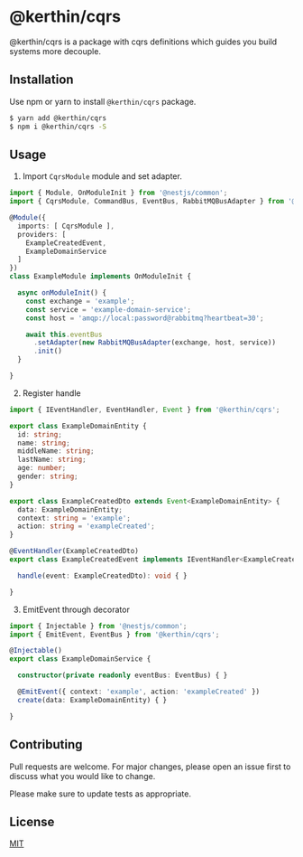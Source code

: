 # @kerthin/cqrs
@kerthin/cqrs is a package with cqrs definitions which guides you build systems more decouple.

## Installation
Use npm or yarn to install `@kerthin/cqrs` package.

```sh
$ yarn add @kerthin/cqrs
$ npm i @kerthin/cqrs -S
```

## Usage
1. Import `CqrsModule` module and set adapter.

```typescript
import { Module, OnModuleInit } from '@nestjs/common';
import { CqrsModule, CommandBus, EventBus, RabbitMQBusAdapter } from '@kerthin/cqrs';

@Module({
  imports: [ CqrsModule ],
  providers: [
    ExampleCreatedEvent,
    ExampleDomainService
  ]
})
class ExampleModule implements OnModuleInit {

  async onModuleInit() {
    const exchange = 'example';
    const service = 'example-domain-service';
    const host = 'amqp://local:password@rabbitmq?heartbeat=30';

    await this.eventBus
      .setAdapter(new RabbitMQBusAdapter(exchange, host, service))
      .init()
  }

}
```

2. Register handle

```typescript
import { IEventHandler, EventHandler, Event } from '@kerthin/cqrs';

export class ExampleDomainEntity {
  id: string;
  name: string;
  middleName: string;
  lastName: string;
  age: number;
  gender: string;
}

export class ExampleCreatedDto extends Event<ExampleDomainEntity> {
  data: ExampleDomainEntity;
  context: string = 'example';
  action: string = 'exampleCreated';
}

@EventHandler(ExampleCreatedDto)
export class ExampleCreatedEvent implements IEventHandler<ExampleCreatedDto> {

  handle(event: ExampleCreatedDto): void { }

}
```

3. EmitEvent through decorator

```typescript
import { Injectable } from '@nestjs/common';
import { EmitEvent, EventBus } from '@kerthin/cqrs';

@Injectable()
export class ExampleDomainService {

  constructor(private readonly eventBus: EventBus) { }

  @EmitEvent({ context: 'example', action: 'exampleCreated' })
  create(data: ExampleDomainEntity) { }

}
```

## Contributing
Pull requests are welcome. For major changes, please open an issue first to discuss what you would like to change.

Please make sure to update tests as appropriate.

## License
[MIT](https://choosealicense.com/licenses/mit/)